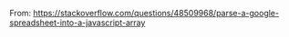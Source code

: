 From: https://stackoverflow.com/questions/48509968/parse-a-google-spreadsheet-into-a-javascript-array